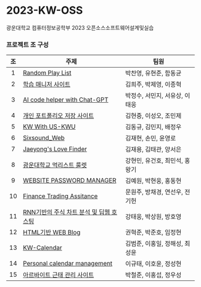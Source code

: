 # 2023-KW-OSS
광운대학교 컴퓨터정보공학부 2023 오픈소스소프트웨어설계및실습

### 프로젝트 조 구성

| 조 | 주제 | 팀원 |
| :---: | --- | --- |
| 1 | [Random Play List](https://github.com/dh4m/RandomPlayList) | 박찬영, 유현준, 함동균 |
| 2 | [학습 매니저 사이트](https://github.com/JonyeokLEE/KW_OSS_Team2) | 김희주, 박제영, 이종혁 |
| 3 | [AI code helper with Chat-GPT](https://github.com/vlvksbdof1234/open_source_project_team3) | 박정수, 서민지, 서유상, 이태웅 |
| 4 | [개인 포트폴리오 저장 사이트](https://github.com/garoo98/kw-OSS-proj-4) | 김현중, 이성오, 조민제 |
| 5 | [KW With US-KWU](https://github.com/ripplelover/community-for-KW) | 김동규, 김민지, 배정우 |
| 6 | [Sixsound_Web](https://github.com/zeroad00/Sixsound_Web) | 김재현, 손민, 윤영로 |
| 7 | [Jaeyong's Love Finder](https://github.com/evejaeyong/OSS_Team_Project) | 김재용, 김태관, 양서은 |
| 8 | [광운대학교 먹리스트 룰렛](https://github.com/ManticoreXL/oss_project_team8) | 강현민, 유건호, 최민석, 홍왕기 |
| 9 | [WEBSITE PASSWORD MANAGER](https://github.com/hdh3665/opensource_project) | 김예원, 박현웅, 홍동현 |
| 10 | [Finance Trading Assitance](https://github.com/Nagnero/Finance-Trading-Assistance) | 문원주, 방채경, 연선우, 전기헌 |
| 11 | [RNN기반의 주식 차트 분석 및 딥웹 호스팅](https://github.com/kang-tw/Analysis-stock-chart-with-ML) | 강태웅, 박상원, 방호영 |
| 12 | [HTML기반 WEB Blog](https://github.com/HyuckJoon0415/Web-Blog-Game) | 권혁준, 박준호, 임정현 |
| 13 | [KW-Calendar](https://github.com/Chunsaeng20/oss2023-team13) | 김범준, 이홍일, 정해성, 최성윤 |
| 14 | [Personal calendar management](https://github.com/swjsh19/OSS_Project) | 이규태, 이호윤, 정성현 |
| 15 | [아르바이트 근태 관리 사이트](https://github.com/wo0oo/OpenSW_15) | 박철준, 이홍섭, 정우성 |
